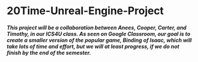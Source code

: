 # 20Time-Unreal-Engine-Project
##### This project will be a collaboration between Anees, Cooper, Carter, and Timothy, in our ICS4U class. As seen on Google Classroom, our goal is to create a smaller version of the popular game, _Binding of Isaac_, which will take lots of time and effort, but we will at least progress, if we do not finish by the end of the semester.
